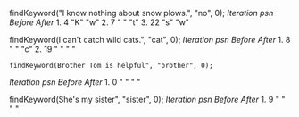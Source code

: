 findKeyword("I know nothing about snow plows.", "no", 0);
*Iteration* *psn* *Before* *After*
    1.         4      "K"     "w"
    2.         7      " "     "t"
    3.         22     "s"     "w"
    
findKeyword(I can't catch wild cats.", "cat", 0);
*Iteration* *psn* *Before* *After*
    1.         8     " "     "c"
    2.         19    " "     " "

    findKeyword(Brother Tom is helpful", "brother", 0);
*Iteration* *psn* *Before* *After*
    1.        0     " "     " "

findKeyword(She's my sister", "sister", 0);
*Iteration* *psn* *Before* *After*
    1.        9     " "     " "